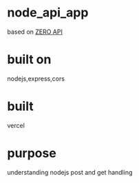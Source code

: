 # node_api_app

based on [ZERO API](https://github.com/siddht1/zero_api)

# built on

nodejs,express,cors


# built

vercel

# purpose

understanding nodejs  post and get handling 

